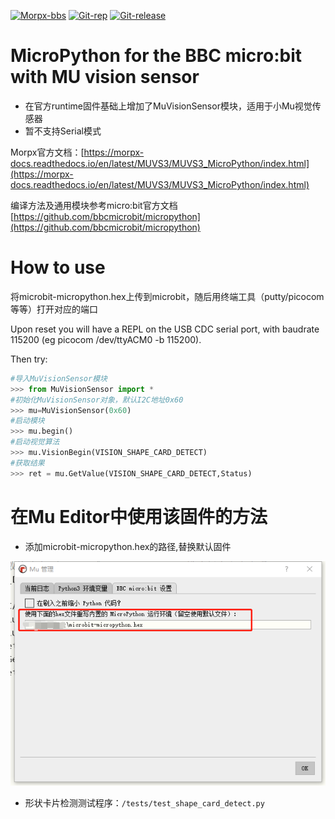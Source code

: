 [![Morpx-bbs](http://bbs.morpx.com/template/mu/images/logo.png)](http://bbs.morpx.com/forum.php)
[![Git-rep](https://img.shields.io/github/repo-size/mu-opensource/MuVisionSensorIII-MicroPython.svg)](https://github.com/mu-opensource/MuVisionSensorIII-MicroPython)
[![Git-release](https://img.shields.io/github/downloads/mu-opensource/MuVisionSensorIII-MicroPython/total.svg)](https://github.com/mu-opensource/MuVisionSensorIII-MicroPython/releases)

MicroPython for the BBC micro:bit with MU vision sensor
=======================================================
- 在官方runtime固件基础上增加了MuVisionSensor模块，适用于小Mu视觉传感器
- 暂不支持Serial模式

Morpx官方文档：[https://morpx-docs.readthedocs.io/en/latest/MUVS3/MUVS3_MicroPython/index.html](https://morpx-docs.readthedocs.io/en/latest/MUVS3/MUVS3_MicroPython/index.html)

编译方法及通用模块参考micro:bit官方文档 [https://github.com/bbcmicrobit/micropython](https://github.com/bbcmicrobit/micropython)

How to use
==========

将microbit-micropython.hex上传到microbit，随后用终端工具（putty/picocom等等）打开对应的端口

Upon reset you will have a REPL on the USB CDC serial port, with baudrate
115200 (eg picocom /dev/ttyACM0 -b 115200).

Then try:
```py
#导入MuVisionSensor模块
>>> from MuVisionSensor import *
#初始化MuVisionSensor对象，默认I2C地址0x60
>>> mu=MuVisionSensor(0x60)
#启动模块
>>> mu.begin()
#启动视觉算法
>>> mu.VisionBegin(VISION_SHAPE_CARD_DETECT)
#获取结果
>>> ret = mu.GetValue(VISION_SHAPE_CARD_DETECT,Status)
```

在Mu Editor中使用该固件的方法
==========================
- 添加microbit-micropython.hex的路径,替换默认固件

![image](https://raw.githubusercontent.com/zjuxumang/micropython/master/docs/MuEditor.png)

- 形状卡片检测测试程序：`/tests/test_shape_card_detect.py`
